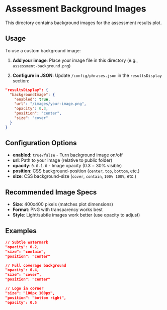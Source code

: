 # Assessment Background Images

This directory contains background images for the assessment results plot.

## Usage

To use a custom background image:

1. **Add your image**: Place your image file in this directory (e.g., `assessment-background.png`)

2. **Configure in JSON**: Update `/config/phrases.json` in the `resultsDisplay` section:

```json
"resultsDisplay": {
  "backgroundImage": {
    "enabled": true,
    "url": "/images/your-image.png",
    "opacity": 0.3,
    "position": "center",
    "size": "cover"
  }
}
```

## Configuration Options

- **enabled**: `true/false` - Turn background image on/off
- **url**: Path to your image (relative to public folder)
- **opacity**: `0.0-1.0` - Image opacity (0.3 = 30% visible)
- **position**: CSS background-position (`center`, `top`, `bottom`, etc.)
- **size**: CSS background-size (`cover`, `contain`, `100% 100%`, etc.)

## Recommended Image Specs

- **Size**: 400x400 pixels (matches plot dimensions)
- **Format**: PNG with transparency works best
- **Style**: Light/subtle images work better (use opacity to adjust)

## Examples

```json
// Subtle watermark
"opacity": 0.2,
"size": "contain",
"position": "center"

// Full coverage background
"opacity": 0.4,
"size": "cover",
"position": "center"

// Logo in corner
"size": "100px 100px",
"position": "bottom right",
"opacity": 0.5
```